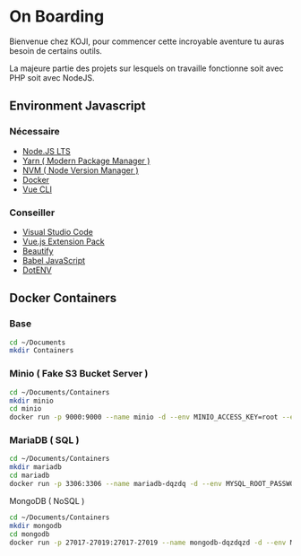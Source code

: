 # On Boarding

Bienvenue chez KOJI, pour commencer cette incroyable aventure tu auras besoin de certains outils.

La majeure partie des projets sur lesquels on travaille fonctionne soit avec PHP soit avec NodeJS.

## Environment Javascript

### Nécessaire

- [Node.JS LTS](https://nodejs.org/en/download/)
- [Yarn ( Modern Package Manager )](https://yarnpkg.com/en/docs/install#mac-stable)
- [NVM ( Node Version Manager )](https://github.com/nvm-sh/nvm#install--update-script)
- [Docker](https://docs.docker.com/docker-for-mac/install/)
- [Vue CLI](https://cli.vuejs.org/guide/installation.html)

### Conseiller

- [Visual Studio Code](https://code.visualstudio.com/Download)
- [Vue.js Extension Pack](https://marketplace.visualstudio.com/items?itemName=mubaidr.vuejs-extension-pack)
- [Beautify](https://marketplace.visualstudio.com/items?itemName=HookyQR.beautify)
- [Babel JavaScript](https://marketplace.visualstudio.com/items?itemName=mgmcdermott.vscode-language-babel)
- [DotENV](https://marketplace.visualstudio.com/items?itemName=mikestead.dotenv)

## Docker Containers

### Base

```bash
cd ~/Documents
mkdir Containers
```

### Minio ( Fake S3 Bucket  Server )

```bash
cd ~/Documents/Containers
mkdir minio
cd minio
docker run -p 9000:9000 --name minio -d --env MINIO_ACCESS_KEY=root --env MINIO_SECRET_KEY=root --mount type=bind,src="$(pwd)",target=/data minio/minio server /data
```

### MariaDB ( SQL )

```bash
cd ~/Documents/Containers
mkdir mariadb
cd mariadb
docker run -p 3306:3306 --name mariadb-dqzdq -d --env MYSQL_ROOT_PASSWORD=root --env MYSQL_DATABASE=database --mount type=bind,src="$(pwd)",target=/var/lib/mysql mariadb
```

MongoDB ( NoSQL )

```bash
cd ~/Documents/Containers
mkdir mongodb
cd mongodb
docker run -p 27017-27019:27017-27019 --name mongodb-dqzdqzd -d --env MONGO_INITDB_ROOT_USERNAME=root --env MONGO_INITDB_ROOT_PASSWORD=root --mount type=bind,src="$(pwd)",target=/data/db mongo
```
